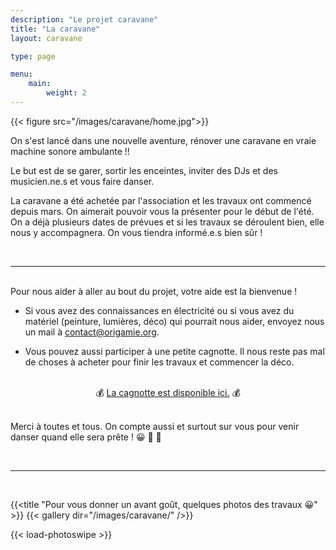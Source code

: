```yaml
---
description: "Le projet caravane"
title: "La caravane"
layout: caravane

type: page

menu:
    main:
        weight: 2
---
```


{{< figure src="/images/caravane/home.jpg">}}

On s'est lancé dans une nouvelle aventure, rénover une caravane en vraie machine sonore ambulante !!

Le but est de se garer, sortir les enceintes, inviter des DJs et des musicien.ne.s et vous faire danser.

La caravane a été achetée par l'association et les travaux ont commencé depuis mars.
On aimerait pouvoir vous la présenter pour le début de l'été. On a déjà plusieurs dates de prévues et
si les travaux se déroulent bien, elle nous y accompagnera. On vous tiendra informé.e.s bien sûr !

<br/>
<hr/>
<br/>
Pour nous aider à aller au bout du projet, votre aide est la bienvenue !

- Si vous avez des connaissances en électricité ou si vous avez du matériel (peinture, lumières, déco) qui pourrait nous aider, envoyez nous un mail à contact@origamie.org. 


- Vous pouvez aussi participer à une petite cagnotte. Il nous reste pas mal de choses à acheter pour finir les travaux et commencer la déco.

<br/>

<div style="display: flex;">
<p style="margin: auto" >
    💰 <a href="https://www.leetchi.com/fr/c/ljZBXpYE">La cagnotte est disponible ici.</a> 💰
</p>
</div>

<br/>

Merci à toutes et tous. On compte aussi et surtout sur vous pour venir danser quand elle sera prête ! 😀 🎉 🎈

<br/>
<hr/>
<br/>

{{<title "Pour vous donner un avant goût, quelques photos des travaux 😀" >}}
    {{< gallery dir="/images/caravane/" />}}
</div>
{{< load-photoswipe >}}
